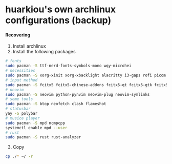 # huarkiou's own archlinux configurations (backup)
#### Recovering
1. Install archlinux
2. Install the following packages
```bash
# fonts
sudo pacman -S ttf-nerd-fonts-symbols-mono wqy-microhei
# necessities
sudo pacman -S xorg-xinit xorg-xbacklight alacritty i3-gaps rofi picom numlockx network-manager-applet pulseaudio feh thunar
# input method
sudo pacman -S fcitx5 fcitx5-chinese-addons fcitx5-qt fcitx5-gtk fcitx5-configtool
# neovim
sudo pacman -S neovim python-pynvim neovim-plug neovim-symlinks
# some tools
sudo pacman -S btop neofetch clash flameshot
# statusbar
yay -S polybar 
# musice player
sudo pacman -S mpd ncmpcpp
systemctl enable mpd --user
# rust
sudo pacman -S rust rust-analyzer

```
3. Copy
```bash
cp ./* ~/ -r
```

